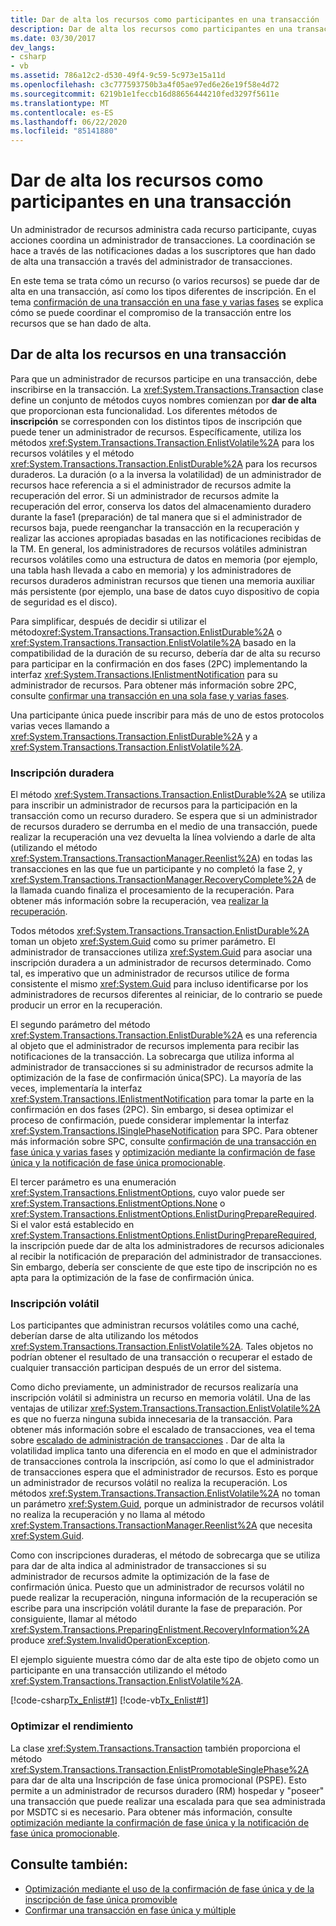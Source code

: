```yaml
---
title: Dar de alta los recursos como participantes en una transacción
description: Dar de alta los recursos como participantes en una transacción de .NET. Un administrador de recursos administra cada recurso de una transacción, coordinada por un administrador de transacciones.
ms.date: 03/30/2017
dev_langs:
- csharp
- vb
ms.assetid: 786a12c2-d530-49f4-9c59-5c973e15a11d
ms.openlocfilehash: c3c777593750b3a4f05ae97ed6e26e19f58e4d72
ms.sourcegitcommit: 6219b1e1feccb16d88656444210fed3297f5611e
ms.translationtype: MT
ms.contentlocale: es-ES
ms.lasthandoff: 06/22/2020
ms.locfileid: "85141880"
---
```

# <a name="enlisting-resources-as-participants-in-a-transaction"></a>Dar de alta los recursos como participantes en una transacción

Un administrador de recursos administra cada recurso participante, cuyas acciones coordina un administrador de transacciones. La coordinación se hace a través de las notificaciones dadas a los suscriptores que han dado de alta una transacción a través del administrador de transacciones.

En este tema se trata cómo un recurso (o varios recursos) se puede dar de alta en una transacción, así como los tipos diferentes de inscripción. En el tema [confirmación de una transacción en una fase y varias fases](committing-a-transaction-in-single-phase-and-multi-phase.md) se explica cómo se puede coordinar el compromiso de la transacción entre los recursos que se han dado de alta.

## <a name="enlisting-resources-in-a-transaction"></a>Dar de alta los recursos en una transacción

Para que un administrador de recursos participe en una transacción, debe inscribirse en la transacción. La <xref:System.Transactions.Transaction> clase define un conjunto de métodos cuyos nombres comienzan por **dar de alta** que proporcionan esta funcionalidad. Los diferentes métodos de **inscripción** se corresponden con los distintos tipos de inscripción que puede tener un administrador de recursos. Específicamente, utiliza los métodos <xref:System.Transactions.Transaction.EnlistVolatile%2A> para los recursos volátiles y el método <xref:System.Transactions.Transaction.EnlistDurable%2A> para los recursos duraderos. La duración (o a la inversa la volatilidad) de un administrador de recursos hace referencia a si el administrador de recursos admite la recuperación del error. Si un administrador de recursos admite la recuperación del error, conserva los datos del almacenamiento duradero durante la fase1 (preparación) de tal manera que si el administrador de recursos baja, puede reenganchar la transacción en la recuperación y realizar las acciones apropiadas basadas en las notificaciones recibidas de la TM. En general, los administradores de recursos volátiles administran recursos volátiles como una estructura de datos en memoria (por ejemplo, una tabla hash llevada a cabo en memoria) y los administradores de recursos duraderos administran recursos que tienen una memoria auxiliar más persistente (por ejemplo, una base de datos cuyo dispositivo de copia de seguridad es el disco).

Para simplificar, después de decidir si utilizar el método<xref:System.Transactions.Transaction.EnlistDurable%2A> o <xref:System.Transactions.Transaction.EnlistVolatile%2A> basado en la compatibilidad de la duración de su recurso, debería dar de alta su recurso para participar en la confirmación en dos fases (2PC) implementando la interfaz <xref:System.Transactions.IEnlistmentNotification> para su administrador de recursos. Para obtener más información sobre 2PC, consulte [confirmar una transacción en una sola fase y varias fases](committing-a-transaction-in-single-phase-and-multi-phase.md).

Una participante única puede inscribir para más de uno de estos protocolos varias veces llamando a <xref:System.Transactions.Transaction.EnlistDurable%2A> y a <xref:System.Transactions.Transaction.EnlistVolatile%2A>.

### <a name="durable-enlistment"></a>Inscripción duradera

El método <xref:System.Transactions.Transaction.EnlistDurable%2A> se utiliza para inscribir un administrador de recursos para la participación en la transacción como un recurso duradero.  Se espera que si un administrador de recursos duradero se derrumba en el medio de una transacción, puede realizar la recuperación una vez devuelta la línea volviendo a darle de alta (utilizando el método <xref:System.Transactions.TransactionManager.Reenlist%2A>) en todas las transacciones en las que fue un participante y no completó la fase 2, y <xref:System.Transactions.TransactionManager.RecoveryComplete%2A> de la llamada cuando finaliza el procesamiento de la recuperación. Para obtener más información sobre la recuperación, vea [realizar la recuperación](performing-recovery.md).

Todos métodos <xref:System.Transactions.Transaction.EnlistDurable%2A> toman un objeto <xref:System.Guid> como su primer parámetro. El administrador de transacciones utiliza <xref:System.Guid> para asociar una inscripción duradera a un administrador de recursos determinado. Como tal, es imperativo que un administrador de recursos utilice de forma consistente el mismo <xref:System.Guid> para incluso identificarse por los administradores de recursos diferentes al reiniciar, de lo contrario se puede producir un error en la recuperación.

El segundo parámetro del método <xref:System.Transactions.Transaction.EnlistDurable%2A> es una referencia al objeto que el administrador de recursos implementa para recibir las notificaciones de la transacción. La sobrecarga que utiliza informa al administrador de transacciones si su administrador de recursos admite la optimización de la fase de confirmación única(SPC). La mayoría de las veces,  implementaría la interfaz <xref:System.Transactions.IEnlistmentNotification> para tomar la parte en la confirmación en dos fases (2PC). Sin embargo, si desea optimizar el proceso de confirmación, puede considerar implementar la interfaz <xref:System.Transactions.ISinglePhaseNotification> para SPC. Para obtener más información sobre SPC, consulte [confirmación de una transacción en fase única y varias fases](committing-a-transaction-in-single-phase-and-multi-phase.md) y [optimización mediante la confirmación de fase única y la notificación de fase única promocionable](optimization-spc-and-promotable-spn.md).

El tercer parámetro es una enumeración <xref:System.Transactions.EnlistmentOptions>, cuyo valor puede ser <xref:System.Transactions.EnlistmentOptions.None> o <xref:System.Transactions.EnlistmentOptions.EnlistDuringPrepareRequired>. Si el valor está establecido en <xref:System.Transactions.EnlistmentOptions.EnlistDuringPrepareRequired>, la inscripción puede dar de alta los administradores de recursos adicionales al recibir la notificación de preparación del administrador de transacciones. Sin embargo, debería ser consciente de que este tipo de inscripción no es apta para la optimización de la fase de confirmación única.

### <a name="volatile-enlistment"></a>Inscripción volátil

Los participantes que administran recursos volátiles como una caché, deberían darse de alta utilizando los métodos <xref:System.Transactions.Transaction.EnlistVolatile%2A>. Tales objetos no podrían obtener el resultado de una transacción o recuperar el estado de cualquier transacción participan después de un error del sistema.

Como dicho previamente, un administrador de recursos realizaría una inscripción volátil si administra un recurso en memoria volátil. Una de las ventajas de utilizar <xref:System.Transactions.Transaction.EnlistVolatile%2A> es que no fuerza ninguna subida innecesaria de la transacción. Para obtener más información sobre el escalado de transacciones, vea el tema sobre [escalado de administración de transacciones](transaction-management-escalation.md) . Dar de alta la volatilidad implica tanto una diferencia en el modo en que el administrador de transacciones controla la inscripción, así como lo que el administrador de transacciones espera que el administrador de recursos. Esto es porque un administrador de recursos volátil no realiza la recuperación. Los métodos <xref:System.Transactions.Transaction.EnlistVolatile%2A> no toman un parámetro <xref:System.Guid>, porque un administrador de recursos volátil no realiza la recuperación y no llama al método <xref:System.Transactions.TransactionManager.Reenlist%2A> que necesita <xref:System.Guid>.

Como con inscripciones duraderas, el método de sobrecarga que se utiliza para dar de alta indica al administrador de transacciones si su administrador de recursos admite la optimización de la fase de confirmación única. Puesto que un administrador de recursos volátil no puede realizar la recuperación, ninguna información de la recuperación se escribe para una inscripción volátil durante la fase de preparación. Por consiguiente, llamar al método <xref:System.Transactions.PreparingEnlistment.RecoveryInformation%2A> produce <xref:System.InvalidOperationException>.

El ejemplo siguiente muestra cómo dar de alta este tipo de objeto como un participante en una transacción utilizando el método <xref:System.Transactions.Transaction.EnlistVolatile%2A>.

[!code-csharp[Tx_Enlist#1](../../../../samples/snippets/csharp/VS_Snippets_CFX/tx_enlist/cs/enlist.cs#1)]
[!code-vb[Tx_Enlist#1](../../../../samples/snippets/visualbasic/VS_Snippets_CFX/tx_enlist/vb/enlist.vb#1)]

### <a name="optimizing-performance"></a>Optimizar el rendimiento

La clase <xref:System.Transactions.Transaction> también proporciona el método <xref:System.Transactions.Transaction.EnlistPromotableSinglePhase%2A> para dar de alta una Inscripción de fase única promocional (PSPE). Esto permite a un administrador de recursos duradero (RM) hospedar y "poseer" una transacción que puede realizar una escalada para que sea administrada por MSDTC si es necesario. Para obtener más información, consulte [optimización mediante la confirmación de fase única y la notificación de fase única promocionable](optimization-spc-and-promotable-spn.md).

## <a name="see-also"></a>Consulte también:

- [Optimización mediante el uso de la confirmación de fase única y de la inscripción de fase única promovible](optimization-spc-and-promotable-spn.md)
- [Confirmar una transacción en fase única y múltiple](committing-a-transaction-in-single-phase-and-multi-phase.md)
